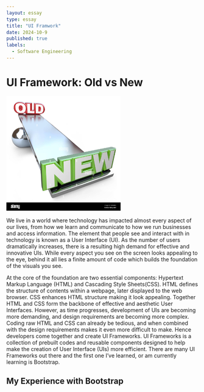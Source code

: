```yaml
---
layout: essay
type: essay
title: "UI Framwork"
date: 2024-10-9
published: true
labels:
  - Software Engineering
---
```


<body>
  <h1>UI Framework: Old vs New</h1>
  <img src="../img/oldvsnewimage.jpg" width="300px" height="300px">
  <br>
  <p>
We live in a world where technology has impacted almost every aspect of our lives, from how we learn and communicate to how we run businesses and access information. The element that people see and interact with in technology is known as a User Interface (UI). As the number of users dramatically increases, there is a resulting high demand for effective and innovative UIs. While every aspect you see on the screen looks appealing to the eye, behind it all lies a finite amount of code which builds the foundation of the visuals you see. 
  </p>
  <p> 
At the core of the foundation are two essential components: Hypertext Markup Language (HTML) and Cascading Style Sheets(CSS). HTML defines the structure of contents within a webpage, later displayed to the web browser. CSS enhances HTML structure making it look appealing. Together HTML and CSS form the backbone of effective and aesthetic User Interfaces. However, as time progresses, development of UIs are becoming more demanding, and design requirements are becoming more complex. Coding raw HTML and CSS can already be tedious, and when combined with the design requirements makes it even more difficult to make. Hence developers come together and create UI Frameworks. UI Frameworks is a collection of prebuilt codes and reusable components designed to help make the creation of User Interface (UIs) more efficient. There are many UI Frameworks out there and the first one I’ve learned, or am currently learning is Bootstrap.
  </p>
  <h2>My Experience with Bootstrap</h2>
  <p>
    
  </p>
</body>
